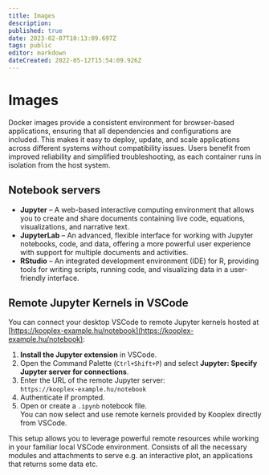 ```yaml
---
title: Images
description: 
published: true
date: 2023-02-07T10:13:09.697Z
tags: public
editor: markdown
dateCreated: 2022-05-12T15:54:09.926Z
---
```


# Images
Docker images provide a consistent environment for browser-based applications, ensuring that all dependencies and configurations are included. This makes it easy to deploy, update, and scale applications across different systems without compatibility issues. Users benefit from improved reliability and simplified troubleshooting, as each container runs in isolation from the host system.

## Notebook servers
* **Jupyter** – A web-based interactive computing environment that allows you to create and share documents containing live code, equations, visualizations, and narrative text.
* **JupyterLab** – An advanced, flexible interface for working with Jupyter notebooks, code, and data, offering a more powerful user experience with support for multiple documents and activities.
* **RStudio** – An integrated development environment (IDE) for R, providing tools for writing scripts, running code, and visualizing data in a user-friendly interface.

## Remote Jupyter Kernels in VSCode
You can connect your desktop VSCode to remote Jupyter kernels hosted at [https://kooplex-example.hu/notebook](https://kooplex-example.hu/notebook):

1. **Install the Jupyter extension** in VSCode.
2. Open the Command Palette (`Ctrl+Shift+P`) and select **Jupyter: Specify Jupyter server for connections**.
3. Enter the URL of the remote Jupyter server:  
    `https://kooplex-example.hu/notebook`
4. Authenticate if prompted.
5. Open or create a `.ipynb` notebook file.  
    You can now select and use remote kernels provided by Kooplex directly from VSCode.

This setup allows you to leverage powerful remote resources while working in your familiar local VSCode environment.
Consists of all the necessary modules and attachments to serve e.g. an interactive plot, an applications that returns some data etc.

